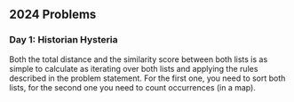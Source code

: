 ## 2024 Problems

### Day 1: Historian Hysteria

Both the total distance and the similarity score between both lists is as simple to calculate as iterating over
both lists and applying the rules described in the problem statement. For the first one, you need to sort both lists,
for the second one you need to count occurrences (in a map).